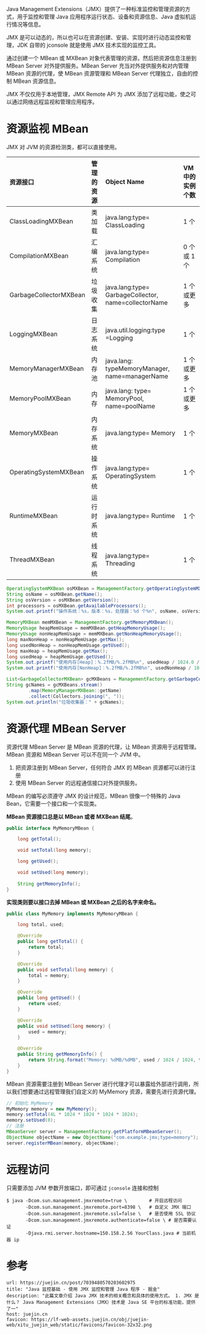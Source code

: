 Java Management Extensions（JMX）提供了一种标准监控和管理资源的方式，用于监控和管理 Java 应用程序运行状态、设备和资源信息、Java 虚拟机运行情况等信息。 

JMX 是可以动态的，所以也可以在资源创建、安装、实现时进行动态监控和管理，JDK 自带的 jconsole 就是使用 JMX 技术实现的监控工具。

通过创建一个 MBean 或 MXBean 对象代表管理的资源，然后把资源信息注册到 MBean Server 对外提供服务。MBean Server 充当对外提供服务和对内管理 MBean 资源的代理，使 MBean 资源管理和 MBean Server 代理独立，自由的控制 MBean 资源信息。

JMX 不仅仅用于本地管理，JMX Remote API 为 JMX 添加了远程功能，使之可以通过网络远程监视和管理应用程序。
# 资源监视 MBean

JMX 对 JVM 的资源检测类，都可以直接使用。

|资源接口|管理的资源|Object Name|VM 中的实例个数|
| :-----------------------| :-----------| :-----------------------------------------------------| :----------------|
|ClassLoadingMXBean|类加载|java.lang:type= ClassLoading|1 个|
|CompilationMXBean|汇编系统|java.lang:type= Compilation|0 个或 1 个|
|GarbageCollectorMXBean|垃圾收集|java.lang:type= GarbageCollector, name=collectorName|1 个或更多|
|LoggingMXBean|日志系统|java.util.logging:type =Logging|1 个|
|MemoryManagerMXBean|内存池|java.lang: typeMemoryManager, name=managerName|1 个或更多|
|MemoryPoolMXBean|内存|java.lang: type= MemoryPool, name=poolName|1 个或更多|
|MemoryMXBean|内存系统|java.lang:type= Memory|1 个|
|OperatingSystemMXBean|操作系统|java.lang:type= OperatingSystem|1 个|
|RuntimeMXBean|运行时系统|java.lang:type= Runtime|1 个|
|ThreadMXBean|线程系统|java.lang:type= Threading|1 个|

```java title:'检测 JVM 信息'
OperatingSystemMXBean osMXBean = ManagementFactory.getOperatingSystemMXBean();
String osName = osMXBean.getName();
String osVersion = osMXBean.getVersion();
int processors = osMXBean.getAvailableProcessors();
System.out.printf("操作系统：%s，版本：%s，处理器：%d 个%n", osName, osVersion, processors);

MemoryMXBean memMXBean = ManagementFactory.getMemoryMXBean();
MemoryUsage heapMemUsage = memMXBean.getHeapMemoryUsage();
MemoryUsage nonHeapMemUsage = memMXBean.getNonHeapMemoryUsage();
long maxNonHeap = nonHeapMemUsage.getMax();
long usedNonHeap = nonHeapMemUsage.getUsed();
long maxHeap = heapMemUsage.getMax();
long usedHeap = heapMemUsage.getUsed();
System.out.printf("使用内存[Heap]：%.2fMB/%.2fMB%n", usedHeap / 1024.0 / 1024, maxHeap / 1024.0 / 1024);
System.out.printf("使用内存[NonHeap]：%.2fMB/%.2fMB%n", usedNonHeap / 1024.0 / 1024, maxNonHeap / 1024.0 / 1024);

List<GarbageCollectorMXBean> gcMXBeans = ManagementFactory.getGarbageCollectorMXBeans();
String gcNames = gcMXBeans.stream()
        .map(MemoryManagerMXBean::getName)
        .collect(Collectors.joining(", "));
System.out.println("垃圾收集器：" + gcNames);
```
# 资源代理 MBean Server

资源代理 MBean Server 是 MBean 资源的代理，让 MBean 资源用于远程管理。MBean 资源和 MBean Server 可以不在同一个 JVM 中。

1. 把资源注册到 MBean Server，任何符合 JMX 的 MBean 资源都可以进行注册
2. 使用 MBean Server 的远程通信接口对外提供服务。

MBean 的编写必须遵守 JMX 的设计规范，MBean 很像一个特殊的 Java Bean，它需要一个接口和一个实现类。

**MBean 资源接口总是以 MBean 或者 MXBean 结尾**。

```java
public interface MyMemoryMBean {

    long getTotal();

    void setTotal(long memory);

    long getUsed();

    void setUsed(long memory);
  
    String getMemoryInfo();
}
```

**实现类则要以接口去掉 MBean 或 MXBean 之后的名字来命名。**

```java
public class MyMemory implements MyMemoryMBean {

    long total, used;

    @Override
    public long getTotal() {
        return total;
    }

    @Override
    public void setTotal(long memory) {
        total = memory;
    }

    @Override
    public long getUsed() {
        return used;
    }

    @Override
    public void setUsed(long memory) {
        used = memory;
    }

    @Override
    public String getMemoryInfo() {
        return String.format("Memory: %dMB/%dMB", used / 1024 / 1024, total / 1024 / 1024);
    }
}
```

MBean 资源需要注册到 MBean Server 进行代理才可以暴露给外部进行调用，所以我们想要通过远程管理我们自定义的 MyMemory 资源，需要先进行资源代理。

```java
// 初始化 MyMemory
MyMemory memory = new MyMemory();
memory.setTotal(4L * 1024 * 1024 * 1024 * 1024);
memory.setUsed(0);
// 注册
MBeanServer server = ManagementFactory.getPlatformMBeanServer();
ObjectName objectName = new ObjectName("com.example.jmx;type=memory");
server.registerMBean(memory, objectName);
```
# 远程访问

只需要添加 JVM 参数开放端口，即可通过 `jconsole` 连接和控制

```console
$ java -Dcom.sun.management.jmxremote=true \        # 开启远程访问
       -Dcom.sun.management.jmxremote.port=8398 \   # 自定义 JMX 端口
       -Dcom.sun.management.jmxremote.ssl=false \	# 是否使用 SSL 协议
       -Dcom.sun.management.jmxremote.authenticate=false \ # 是否需要认证
       -Djava.rmi.server.hostname=150.158.2.56 YourClass.java # 当前机器 ip
```
# 参考

```cardlink
url: https://juejin.cn/post/7039480570203602975
title: "Java 监控基础 - 使用 JMX 监控和管理 Java 程序 - 掘金"
description: "此篇文章介绍 Java JMX 技术的相关概念和具体的使用方式。 1. JMX 是什么？ Java Management Extensions（JMX）技术是 Java SE 平台的标准功能，提供了一"
host: juejin.cn
favicon: https://lf-web-assets.juejin.cn/obj/juejin-web/xitu_juejin_web/static/favicons/favicon-32x32.png
```

